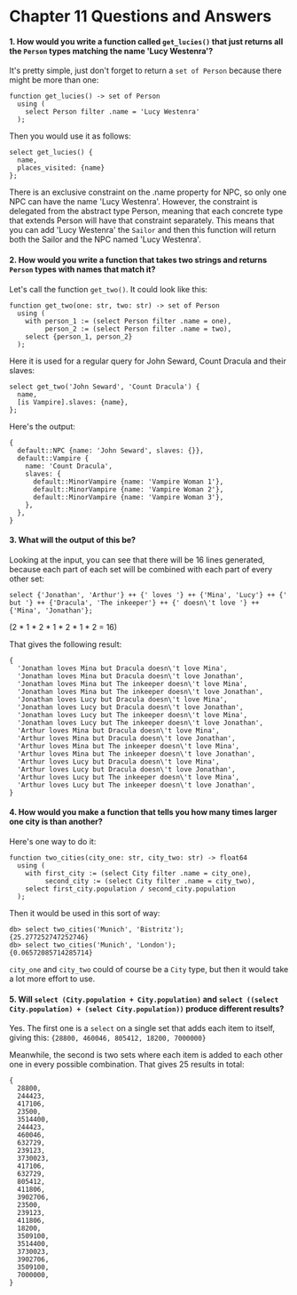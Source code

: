 # Chapter 11 Questions and Answers

#### 1. How would you write a function called `get_lucies()` that just returns all the `Person` types matching the name 'Lucy Westenra'?

It's pretty simple, just don't forget to return a `set of Person` because there might be more than one:

```sdl
function get_lucies() -> set of Person
  using (
    select Person filter .name = 'Lucy Westenra'
  );
```

Then you would use it as follows:

```edgeql
select get_lucies() {
  name,
  places_visited: {name}
};
```

There is an exclusive constraint on the .name property for NPC, so only one NPC can have the name 'Lucy Westenra'. However, the constraint is delegated from the abstract type Person, meaning that each concrete type that extends Person will have that constraint separately. This means that you can add 'Lucy Westenra' the `Sailor` and then this function will return both the Sailor and the NPC named 'Lucy Westenra'.

#### 2. How would you write a function that takes two strings and returns `Person` types with names that match it?

Let's call the function `get_two()`. It could look like this:

```sdl
function get_two(one: str, two: str) -> set of Person
  using (
    with person_1 := (select Person filter .name = one),
         person_2 := (select Person filter .name = two),
    select {person_1, person_2}
  );
```

Here it is used for a regular query for John Seward, Count Dracula and their slaves:

```edgeql
select get_two('John Seward', 'Count Dracula') {
  name,
  [is Vampire].slaves: {name},
};
```

Here's the output:

```
{
  default::NPC {name: 'John Seward', slaves: {}},
  default::Vampire {
    name: 'Count Dracula',
    slaves: {
      default::MinorVampire {name: 'Vampire Woman 1'},
      default::MinorVampire {name: 'Vampire Woman 2'},
      default::MinorVampire {name: 'Vampire Woman 3'},
    },
  },
}
```

#### 3. What will the output of this be?

Looking at the input, you can see that there will be 16 lines generated, because each part of each set will be combined with each part of every other set:

```edgeql
select {'Jonathan', 'Arthur'} ++ {' loves '} ++ {'Mina', 'Lucy'} ++ {' but '} ++ {'Dracula', 'The inkeeper'} ++ {' doesn\'t love '} ++ {'Mina', 'Jonathan'};
```

(2 * 1 * 2 * 1 * 2 * 1 * 2 = 16)

That gives the following result:

```
{
  'Jonathan loves Mina but Dracula doesn\'t love Mina',
  'Jonathan loves Mina but Dracula doesn\'t love Jonathan',
  'Jonathan loves Mina but The inkeeper doesn\'t love Mina',
  'Jonathan loves Mina but The inkeeper doesn\'t love Jonathan',
  'Jonathan loves Lucy but Dracula doesn\'t love Mina',
  'Jonathan loves Lucy but Dracula doesn\'t love Jonathan',
  'Jonathan loves Lucy but The inkeeper doesn\'t love Mina',
  'Jonathan loves Lucy but The inkeeper doesn\'t love Jonathan',
  'Arthur loves Mina but Dracula doesn\'t love Mina',
  'Arthur loves Mina but Dracula doesn\'t love Jonathan',
  'Arthur loves Mina but The inkeeper doesn\'t love Mina',
  'Arthur loves Mina but The inkeeper doesn\'t love Jonathan',
  'Arthur loves Lucy but Dracula doesn\'t love Mina',
  'Arthur loves Lucy but Dracula doesn\'t love Jonathan',
  'Arthur loves Lucy but The inkeeper doesn\'t love Mina',
  'Arthur loves Lucy but The inkeeper doesn\'t love Jonathan',
}
```

#### 4. How would you make a function that tells you how many times larger one city is than another?

Here's one way to do it:

```sdl
function two_cities(city_one: str, city_two: str) -> float64
  using (
    with first_city := (select City filter .name = city_one),
         second_city := (select City filter .name = city_two),
    select first_city.population / second_city.population
  );
```

Then it would be used in this sort of way:

```edgeql-repl
db> select two_cities('Munich', 'Bistritz');
{25.277252747252746}
db> select two_cities('Munich', 'London');
{0.06572085714285714}
```

`city_one` and `city_two` could of course be a `City` type, but then it would take a lot more effort to use.

#### 5. Will `select (City.population + City.population)` and `select ((select City.population) + (select City.population))` produce different results?

Yes. The first one is a `select` on a single set that adds each item to itself, giving this: `{28800, 460046, 805412, 18200, 7000000}`

Meanwhile, the second is two sets where each item is added to each other one in every possible combination. That gives 25 results in total:

```
{
  28800,
  244423,
  417106,
  23500,
  3514400,
  244423,
  460046,
  632729,
  239123,
  3730023,
  417106,
  632729,
  805412,
  411806,
  3902706,
  23500,
  239123,
  411806,
  18200,
  3509100,
  3514400,
  3730023,
  3902706,
  3509100,
  7000000,
}
```
